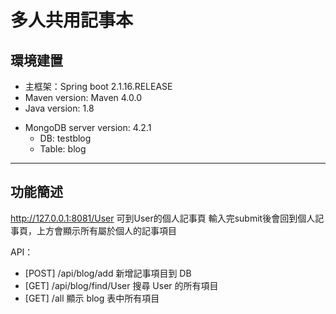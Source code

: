 # 多人共用記事本
## 環境建置
- 主框架：Spring boot 2.1.16.RELEASE
- Maven version: Maven 4.0.0
- Java version: 1.8
* MongoDB server version: 4.2.1
    * DB: testblog
    * Table: blog

---
## 功能簡述

http://127.0.0.1:8081/User 可到User的個人記事頁
輸入完submit後會回到個人記事頁，上方會顯示所有屬於個人的記事項目

API：
- [POST] /api/blog/add 新增記事項目到 DB
- [GET] /api/blog/find/User 搜尋 User 的所有項目
- [GET] /all 顯示 blog 表中所有項目